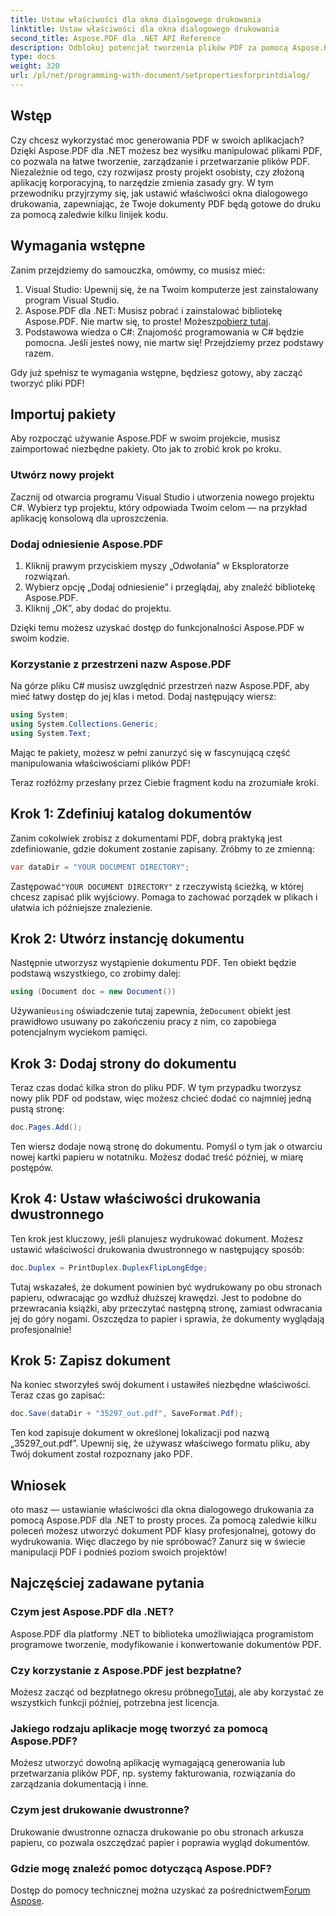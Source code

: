 ```yaml
---
title: Ustaw właściwości dla okna dialogowego drukowania
linktitle: Ustaw właściwości dla okna dialogowego drukowania
second_title: Aspose.PDF dla .NET API Reference
description: Odblokuj potencjał tworzenia plików PDF za pomocą Aspose.PDF dla .NET. Ten przewodnik pomoże Ci bez wysiłku skonfigurować właściwości drukowania.
type: docs
weight: 320
url: /pl/net/programming-with-document/setpropertiesforprintdialog/
---
```

## Wstęp

Czy chcesz wykorzystać moc generowania PDF w swoich aplikacjach? Dzięki Aspose.PDF dla .NET możesz bez wysiłku manipulować plikami PDF, co pozwala na łatwe tworzenie, zarządzanie i przetwarzanie plików PDF. Niezależnie od tego, czy rozwijasz prosty projekt osobisty, czy złożoną aplikację korporacyjną, to narzędzie zmienia zasady gry. W tym przewodniku przyjrzymy się, jak ustawić właściwości okna dialogowego drukowania, zapewniając, że Twoje dokumenty PDF będą gotowe do druku za pomocą zaledwie kilku linijek kodu.

## Wymagania wstępne

Zanim przejdziemy do samouczka, omówmy, co musisz mieć:

1. Visual Studio: Upewnij się, że na Twoim komputerze jest zainstalowany program Visual Studio.
2.  Aspose.PDF dla .NET: Musisz pobrać i zainstalować bibliotekę Aspose.PDF. Nie martw się, to proste! Możesz[pobierz tutaj](https://releases.aspose.com/pdf/net/).
3. Podstawowa wiedza o C#: Znajomość programowania w C# będzie pomocna. Jeśli jesteś nowy, nie martw się! Przejdziemy przez podstawy razem. 

Gdy już spełnisz te wymagania wstępne, będziesz gotowy, aby zacząć tworzyć pliki PDF!

## Importuj pakiety

Aby rozpocząć używanie Aspose.PDF w swoim projekcie, musisz zaimportować niezbędne pakiety. Oto jak to zrobić krok po kroku.

### Utwórz nowy projekt

Zacznij od otwarcia programu Visual Studio i utworzenia nowego projektu C#. Wybierz typ projektu, który odpowiada Twoim celom — na przykład aplikację konsolową dla uproszczenia.

### Dodaj odniesienie Aspose.PDF

1. Kliknij prawym przyciskiem myszy „Odwołania” w Eksploratorze rozwiązań.
2. Wybierz opcję „Dodaj odniesienie” i przeglądaj, aby znaleźć bibliotekę Aspose.PDF.
3. Kliknij „OK”, aby dodać do projektu.

Dzięki temu możesz uzyskać dostęp do funkcjonalności Aspose.PDF w swoim kodzie.

### Korzystanie z przestrzeni nazw Aspose.PDF

Na górze pliku C# musisz uwzględnić przestrzeń nazw Aspose.PDF, aby mieć łatwy dostęp do jej klas i metod. Dodaj następujący wiersz:

```csharp
using System;
using System.Collections.Generic;
using System.Text;
```

Mając te pakiety, możesz w pełni zanurzyć się w fascynującą część manipulowania właściwościami plików PDF!

Teraz rozłóżmy przesłany przez Ciebie fragment kodu na zrozumiałe kroki.

## Krok 1: Zdefiniuj katalog dokumentów

Zanim cokolwiek zrobisz z dokumentami PDF, dobrą praktyką jest zdefiniowanie, gdzie dokument zostanie zapisany. Zróbmy to ze zmienną:

```csharp
var dataDir = "YOUR DOCUMENT DIRECTORY";
```
 Zastępować`"YOUR DOCUMENT DIRECTORY"` z rzeczywistą ścieżką, w której chcesz zapisać plik wyjściowy. Pomaga to zachować porządek w plikach i ułatwia ich późniejsze znalezienie.

## Krok 2: Utwórz instancję dokumentu

Następnie utworzysz wystąpienie dokumentu PDF. Ten obiekt będzie podstawą wszystkiego, co zrobimy dalej:

```csharp
using (Document doc = new Document())
```

 Używanie`using` oświadczenie tutaj zapewnia, że`Document` obiekt jest prawidłowo usuwany po zakończeniu pracy z nim, co zapobiega potencjalnym wyciekom pamięci.

## Krok 3: Dodaj strony do dokumentu

Teraz czas dodać kilka stron do pliku PDF. W tym przypadku tworzysz nowy plik PDF od podstaw, więc możesz chcieć dodać co najmniej jedną pustą stronę:

```csharp
doc.Pages.Add();
```

Ten wiersz dodaje nową stronę do dokumentu. Pomyśl o tym jak o otwarciu nowej kartki papieru w notatniku. Możesz dodać treść później, w miarę postępów.

## Krok 4: Ustaw właściwości drukowania dwustronnego

Ten krok jest kluczowy, jeśli planujesz wydrukować dokument. Możesz ustawić właściwości drukowania dwustronnego w następujący sposób:

```csharp
doc.Duplex = PrintDuplex.DuplexFlipLongEdge;
```

Tutaj wskazałeś, że dokument powinien być wydrukowany po obu stronach papieru, odwracając go wzdłuż dłuższej krawędzi. Jest to podobne do przewracania książki, aby przeczytać następną stronę, zamiast odwracania jej do góry nogami. Oszczędza to papier i sprawia, że dokumenty wyglądają profesjonalnie!

## Krok 5: Zapisz dokument

Na koniec stworzyłeś swój dokument i ustawiłeś niezbędne właściwości. Teraz czas go zapisać:

```csharp
doc.Save(dataDir + "35297_out.pdf", SaveFormat.Pdf);
```

Ten kod zapisuje dokument w określonej lokalizacji pod nazwą „35297_out.pdf”. Upewnij się, że używasz właściwego formatu pliku, aby Twój dokument został rozpoznany jako PDF.

## Wniosek

oto masz — ustawianie właściwości dla okna dialogowego drukowania za pomocą Aspose.PDF dla .NET to prosty proces. Za pomocą zaledwie kilku poleceń możesz utworzyć dokument PDF klasy profesjonalnej, gotowy do wydrukowania. Więc dlaczego by nie spróbować? Zanurz się w świecie manipulacji PDF i podnieś poziom swoich projektów!

## Najczęściej zadawane pytania

### Czym jest Aspose.PDF dla .NET?
Aspose.PDF dla platformy .NET to biblioteka umożliwiająca programistom programowe tworzenie, modyfikowanie i konwertowanie dokumentów PDF.

### Czy korzystanie z Aspose.PDF jest bezpłatne?
 Możesz zacząć od bezpłatnego okresu próbnego[Tutaj](https://releases.aspose.com/), ale aby korzystać ze wszystkich funkcji później, potrzebna jest licencja.

### Jakiego rodzaju aplikacje mogę tworzyć za pomocą Aspose.PDF?
Możesz utworzyć dowolną aplikację wymagającą generowania lub przetwarzania plików PDF, np. systemy fakturowania, rozwiązania do zarządzania dokumentacją i inne.

### Czym jest drukowanie dwustronne?
Drukowanie dwustronne oznacza drukowanie po obu stronach arkusza papieru, co pozwala oszczędzać papier i poprawia wygląd dokumentów.

### Gdzie mogę znaleźć pomoc dotyczącą Aspose.PDF?
 Dostęp do pomocy technicznej można uzyskać za pośrednictwem[Forum Aspose](https://forum.aspose.com/c/pdf/10).
